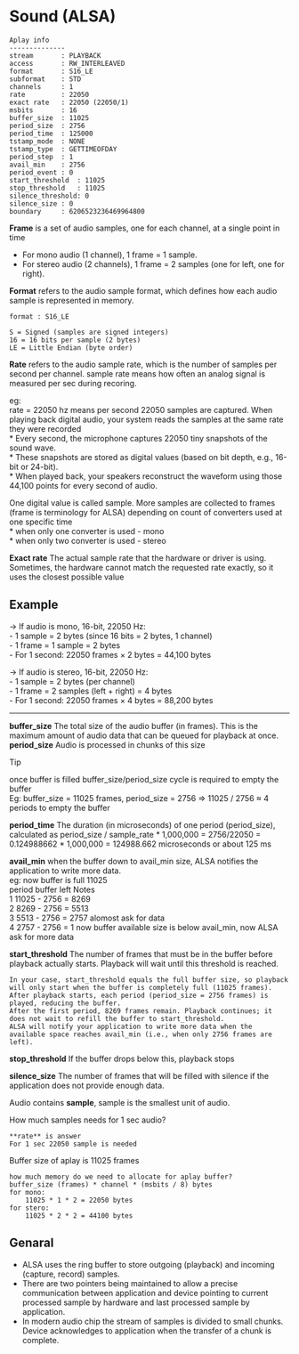 # Sound (ALSA)

```
Aplay info
--------------
stream       : PLAYBACK
access       : RW_INTERLEAVED
format       : S16_LE
subformat    : STD
channels     : 1
rate         : 22050
exact rate   : 22050 (22050/1)
msbits       : 16
buffer_size  : 11025
period_size  : 2756
period_time  : 125000
tstamp_mode  : NONE
tstamp_type  : GETTIMEOFDAY
period_step  : 1
avail_min    : 2756
period_event : 0
start_threshold  : 11025
stop_threshold   : 11025
silence_threshold: 0
silence_size : 0
boundary     : 6206523236469964800
```

**Frame** is a set of audio samples, one for each channel, at a single point in time 
* For mono audio (1 channel), 1 frame = 1 sample.
* For stereo audio (2 channels), 1 frame = 2 samples (one for left, one for right).

**Format** refers to the audio sample format, which defines how each audio sample is represented in memory.

```
format : S16_LE

S = Signed (samples are signed integers)
16 = 16 bits per sample (2 bytes)
LE = Little Endian (byte order)

```

**Rate** refers to the audio sample rate, which is the number of samples per second per channel.  sample rate means how often an analog signal is measured per sec during recoring.

eg:  
    rate = 22050 hz means per second 22050 samples are captured. When playing back digital audio, your system reads the samples at the same rate they were recorded  
    * Every second, the microphone captures 22050 tiny snapshots of the sound wave.  
    * These snapshots are stored as digital values (based on bit depth, e.g., 16-bit or 24-bit).  
    * When played back, your speakers reconstruct the waveform using those 44,100 points for every second of audio.  

One digital value is called sample. More samples are collected to frames (frame is terminology for ALSA) depending on count of converters used at one specific time  
    * when only one converter is used - mono  
    * when only two converter is used - stereo  

**Exact rate** The actual sample rate that the hardware or driver is using. Sometimes, the hardware cannot match the requested rate exactly, so it uses the closest possible value

Example
-------

-> If audio is mono, 16-bit, 22050 Hz:  
    - 1 sample = 2 bytes (since 16 bits = 2 bytes, 1 channel)  
    - 1 frame = 1 sample = 2 bytes  
    - For 1 second: 22050 frames × 2 bytes = 44,100 bytes  

-> If audio is stereo, 16-bit, 22050 Hz:  
    - 1 sample = 2 bytes (per channel)  
    - 1 frame = 2 samples (left + right) = 4 bytes  
    - For 1 second: 22050 frames × 4 bytes = 88,200 bytes  

------------------------
**buffer_size** The total size of the audio buffer (in frames). This is the maximum amount of audio data that can be queued for playback at once.  
**period_size** Audio is processed in chunks of this size

>[!TIP]  
> once buffer is filled buffer_size/period_size cycle is required to empty the buffer  
> Eg: buffer_size = 11025 frames, period_size = 2756 => 11025 / 2756 ≈ 4 periods to empty the buffer

**period_time** The duration (in microseconds) of one period (period_size), calculated as period_size / sample_rate * 1,000,000 = 2756/22050 = 0.124988662 * 1,000,000 = 124988.662 microseconds or about 125 ms  

**avail_min** when the buffer down to avail_min size, ALSA notifies the application to write more data.  
 eg: now buffer is full 11025  
 period         buffer left          Notes  
 1              11025 - 2756 = 8269  
 2              8269  - 2756 = 5513  
 3              5513  - 2756 = 2757  alomost ask for data  
 4              2757  - 2756 = 1     now buffer available size is below avail_min, now ALSA ask for more data  

**start_threshold** The number of frames that must be in the buffer before playback actually starts. Playback will wait until this threshold is reached.
```
In your case, start_threshold equals the full buffer size, so playback will only start when the buffer is completely full (11025 frames).  
After playback starts, each period (period_size = 2756 frames) is played, reducing the buffer.  
After the first period, 8269 frames remain. Playback continues; it does not wait to refill the buffer to start_threshold.  
ALSA will notify your application to write more data when the available space reaches avail_min (i.e., when only 2756 frames are left).
```

**stop_threshold** If the buffer drops below this, playback stops

**silence_size** The number of frames that will be filled with silence if the application does not provide enough data.

Audio contains **sample**, sample is the smallest unit of audio. 

How much samples needs for 1 sec audio?  

    **rate** is answer  
    For 1 sec 22050 sample is needed

Buffer size of aplay is 11025 frames  

    how much memory do we need to allocate for aplay buffer?  
    buffer_size (frames) * channel * (msbits / 8) bytes
    for mono:  
        11025 * 1 * 2 = 22050 bytes
    for stero:  
        11025 * 2 * 2 = 44100 bytes  

Genaral
---------------------------
* ALSA uses the ring buffer to store outgoing (playback) and incoming (capture, record) samples.
* There are two pointers being maintained to allow a precise communication between application and device pointing to current processed sample by hardware and last processed sample by application.
* In modern audio chip the stream of samples is divided to small chunks. Device acknowledges to application when the transfer of a chunk is complete.
